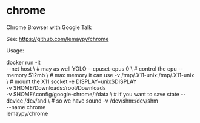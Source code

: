 # chrome
Chrome Browser with Google Talk

See: https://github.com/lemaypy/chrome

Usage:

docker run -it \
	--net host \ # may as well YOLO
	--cpuset-cpus 0 \ # control the cpu
	--memory 512mb \ # max memory it can use
	-v /tmp/.X11-unix:/tmp/.X11-unix \ # mount the X11 socket
	-e DISPLAY=unix$DISPLAY \
	-v $HOME/Downloads:/root/Downloads \
	-v $HOME/.config/google-chrome/:/data \ # if you want to save state
	--device /dev/snd \ # so we have sound
	-v /dev/shm:/dev/shm \
	--name chrome \
	lemaypy/chrome

